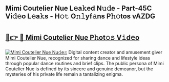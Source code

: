 ## Mimi Coutelier Nue L𝚎a𝚔ed N𝚞𝚍e - Part-45C Vi𝚍𝚎o L𝚎a𝚔s - H𝚘𝚝 O𝚗𝚕yf𝚊ns P𝚑𝚘tos vAZDG

# <h2><a href="http://kfd36b.oniu.top/?m=Mimi+Coutelier+Nue">🔗👉 🔴 Mimi Coutelier Nue P𝚑ot𝚘𝚜 V𝚒d𝚎o</a></h2>

[![Mimi Coutelier Nue Nu𝚍e𝚜](https://i.imgur.com/0qMVB7G.gif)](http://kfd36b.oniu.top/?m=Mimi+Coutelier+Nue)
Digital content creator and amusement giver Mimi Coutelier Nue, recognized for sharing dance and lifestyle ideas through popular dance routines and brief clips. The public persona of Mimi Coutelier Nue is defined by its sincere and genuine demeanor, but the mysteries of his private life remain a tantalizing enigma.  
